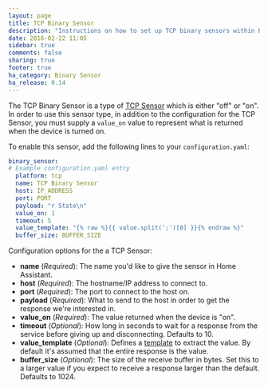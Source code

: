 ```yaml
---
layout: page
title: TCP Binary Sensor
description: "Instructions on how to set up TCP binary sensors within Home Assistant."
date: 2016-02-22 11:05
sidebar: true
comments: false
sharing: true
footer: true
ha_category: Binary Sensor
ha_release: 0.14
---
```


The TCP Binary Sensor is a type of [TCP Sensor](/components/sensor.tcp/) which is either "off" or "on". In order to use this sensor type, in addition to the configuration for the TCP Sensor, you must supply a `value_on` value to represent what is returned when the device is turned on.

To enable this sensor, add the following lines to your `configuration.yaml`:

```yaml
binary_sensor:
# Example configuration.yaml entry
  platform: tcp
  name: TCP Binary Sensor
  host: IP_ADDRESS
  port: PORT
  payload: "r State\n"
  value_on: 1
  timeout: 5
  value_template: "{% raw %}{{ value.split(';')[0] }}{% endraw %}"
  buffer_size: BUFFER_SIZE
```

Configuration options for the a TCP Sensor:

- **name** (*Required*): The name you'd like to give the sensor in Home Assistant.
- **host** (*Required*): The hostname/IP address to connect to.
- **port** (*Required*): The port to connect to the host on.
- **payload** (*Required*): What to send to the host in order to get the response we're interested in.
- **value_on** (*Required*): The value returned when the device is "on".
- **timeout** (*Optional*): How long in seconds to wait for a response from the service before giving up and disconnecting. Defaults to 10.
- **value_template** (*Optional*): Defines a [template](/topics/templating/) to extract the value. By default it's assumed that the entire response is the value.
- **buffer_size** (*Optional*): The size of the receive buffer in bytes. Set this to a larger value if you expect to receive a response larger than the default. Defaults to 1024.

